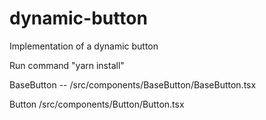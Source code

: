 # dynamic-button
Implementation of a dynamic button

Run command "yarn install"

BaseButton -- /src/components/BaseButton/BaseButton.tsx

Button /src/components/Button/Button.tsx
